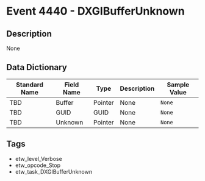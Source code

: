 # Event 4440 - DXGIBufferUnknown

## Description
None

## Data Dictionary
|Standard Name|Field Name|Type|Description|Sample Value|
|---|---|---|---|---|
|TBD|Buffer|Pointer|None|`None`|
|TBD|GUID|GUID|None|`None`|
|TBD|Unknown|Pointer|None|`None`|

## Tags
* etw_level_Verbose
* etw_opcode_Stop
* etw_task_DXGIBufferUnknown